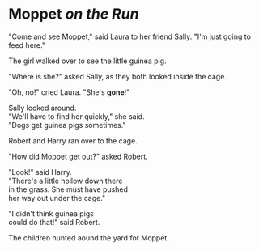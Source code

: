 # Moppet *on the Run*

"Come and see Moppet," said Laura to her friend Sally.
"I'm just going to feed here."

The girl walked over to see the little guinea pig.

"Where is she?" asked Sally, as they both looked inside the cage.

"Oh, no!" cried Laura. "She's **gone**!"

Sally looked around.   
"We'll have to find her quickly," she said.  
"Dogs get guinea pigs sometimes."

Robert and Harry ran over to the cage.

"How did Moppet get out?" asked Robert.

"Look!" said Harry.  
"There's a little hollow down there   
in the grass. She must have pushed   
her way out under the cage."

"I didn't think guinea pigs  
could do that!" said Robert.

The children hunted aound 
the yard for Moppet.


